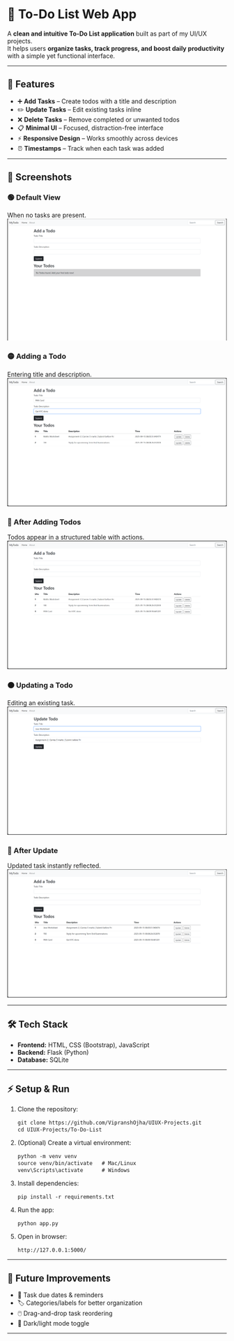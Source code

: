 # 📝 To-Do List Web App

A **clean and intuitive To-Do List application** built as part of my UI/UX projects.  
It helps users **organize tasks, track progress, and boost daily productivity** with a simple yet functional interface.

---

## 🚀 Features

- ➕ **Add Tasks** – Create todos with a title and description  
- ✏️ **Update Tasks** – Edit existing tasks inline  
- ❌ **Delete Tasks** – Remove completed or unwanted todos  
- 📋 **Minimal UI** – Focused, distraction-free interface  
- ⚡ **Responsive Design** – Works smoothly across devices  
- ⏰ **Timestamps** – Track when each task was added  

---

## 📸 Screenshots

### 🟢 Default View
When no tasks are present.  
![Default](screenshots/1_default.png)

### 🟡 Adding a Todo
Entering title and description.  
![Adding](screenshots/2_adding.png)

### 🔵 After Adding Todos
Todos appear in a structured table with actions.  
![After Adding](screenshots/3_after_add.png)

### 🟠 Updating a Todo
Editing an existing task.  
![Updating](screenshots/4_updating.png)

### 🔴 After Update
Updated task instantly reflected.  
![After Update](screenshots/5_after_update.png)

---

## 🛠️ Tech Stack

- **Frontend:** HTML, CSS (Bootstrap), JavaScript  
- **Backend:** Flask (Python)  
- **Database:** SQLite  

---

## ⚡ Setup & Run

1. Clone the repository:
   ```
   git clone https://github.com/VipranshOjha/UIUX-Projects.git
   cd UIUX-Projects/To-Do-List
   ```

2. (Optional) Create a virtual environment:

   ```
   python -m venv venv
   source venv/bin/activate   # Mac/Linux
   venv\Scripts\activate      # Windows
   ```

3. Install dependencies:

   ```
   pip install -r requirements.txt
   ```

4. Run the app:

   ```
   python app.py
   ```

5. Open in browser:

   ```
   http://127.0.0.1:5000/
   ```

---

## 🎯 Future Improvements

* 📅 Task due dates & reminders
* 🏷️ Categories/labels for better organization
* 🖱️ Drag-and-drop task reordering
* 🌙 Dark/light mode toggle

---

